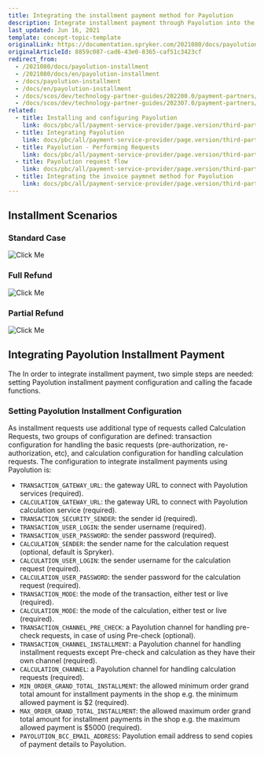 ```yaml
---
title: Integrating the installment payment method for Payolution
description: Integrate installment payment through Payolution into the Spryker-based shop.
last_updated: Jun 16, 2021
template: concept-topic-template
originalLink: https://documentation.spryker.com/2021080/docs/payolution-installment
originalArticleId: 8859c087-cad6-43e0-8365-caf51c3423cf
redirect_from:
  - /2021080/docs/payolution-installment
  - /2021080/docs/en/payolution-installment
  - /docs/payolution-installment
  - /docs/en/payolution-installment
  - /docs/scos/dev/technology-partner-guides/202200.0/payment-partners/payolution/integrating-the-installment-payment-method-for-payolution.html
  - /docs/scos/dev/technology-partner-guides/202307.0/payment-partners/payolution/integrating-the-installment-payment-method-for-payolution.html
related:
  - title: Installing and configuring Payolution
    link: docs/pbc/all/payment-service-provider/page.version/third-party-integrations/payolution/install-and-configure-payolution.html
  - title: Integrating Payolution
    link: docs/pbc/all/payment-service-provider/page.version/third-party-integrations/payolution/integrate-payolution.html
  - title: Payolution - Performing Requests
    link: docs/pbc/all/payment-service-provider/page.version/third-party-integrations/payolution/payolution-performing-requests.html
  - title: Payolution request flow
    link: docs/pbc/all/payment-service-provider/page.version/third-party-integrations/payolution/payolution-request-flow.html
  - title: Integrating the invoice paymnet method for Payolution
    link: docs/pbc/all/payment-service-provider/page.version/third-party-integrations/payolution/integrate-the-invoice-payment-method-for-payolution.html
---
```


## Installment Scenarios

### Standard Case

![Click Me](https://spryker.s3.eu-central-1.amazonaws.com/docs/Technology+Partners/Payment+Partners/Payolution/payolution-installment-standard-case.png)

### Full Refund

![Click Me](https://spryker.s3.eu-central-1.amazonaws.com/docs/Technology+Partners/Payment+Partners/Payolution/payolution-installment-fullrefund-case.png)

### Partial Refund

![Click Me](https://spryker.s3.eu-central-1.amazonaws.com/docs/Technology+Partners/Payment+Partners/Payolution/payolution-installment-partialrefund-case.png)

## Integrating Payolution Installment Payment

The In order to integrate installment payment, two simple steps are needed: setting Payolution installment payment configuration and calling the facade functions.

### Setting Payolution Installment Configuration

As installment requests use additional type of requests called Calculation Requests, two groups of configuration are defined: transaction configuration for handling the basic requests (pre-authorization, re-authorization, etc), and calculation configuration for handling calculation requests. The configuration to integrate installment payments using Payolution is:
* `TRANSACTION_GATEWAY_URL`: the gateway URL to connect with Payolution services (required).
* `CALCULATION_GATEWAY_URL`: the gateway URL to connect with Payolution calculation service (required).
* `TRANSACTION_SECURITY_SENDER`: the sender id (required).
* `TRANSACTION_USER_LOGIN`: the sender username (required).
* `TRANSACTION_USER_PASSWORD`: the sender password (required).
* `CALCULATION_SENDER`: the sender name for the calculation request (optional, default is Spryker).
* `CALCULATION_USER_LOGIN`: the sender username for the calculation request (required).
* `CALCULATION_USER_PASSWORD`: the sender password for the calculation request (required).
* `TRANSACTION_MODE`: the mode of the transaction, either test or live (required).
* `CALCULATION_MODE`: the mode of the calculation, either test or live (required).
* `TRANSACTION_CHANNEL_PRE_CHECK`: a Payolution channel for handling pre-check requests, in case of using Pre-check (optional).
* `TRANSACTION_CHANNEL_INSTALLMENT`: a Payolution channel for handling installment requests except Pre-check and calculation as they have their own channel (required).
* `CALCULATION_CHANNEL`: a Payolution channel for handling calculation requests (required).
* `MIN_ORDER_GRAND_TOTAL_INSTALLMENT`: the allowed minimum order grand total amount for installment payments in the shop e.g. the minimum allowed payment is $2 (required).
* `MAX_ORDER_GRAND_TOTAL_INSTALLMENT`: the allowed maximum order grand total amount for installment payments in the shop e.g. the maximum allowed payment is $5000 (required).
* `PAYOLUTION_BCC_EMAIL_ADDRESS`: Payolution email address to send copies of payment details to Payolution.
